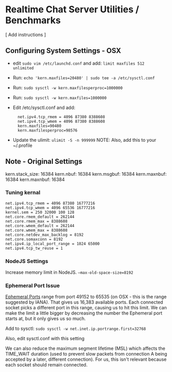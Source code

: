 # Realtime Chat Server Utilities / Benchmarks

[ Add instructions ]

## Configuring System Settings - OSX

* edit `sudo vim /etc/launchd.conf` and add: `limit maxfiles 512 unlimited`
* Run: `echo 'kern.maxfiles=20480' | sudo tee -a /etc/sysctl.conf`
* Run: `sudo sysctl -w kern.maxfilesperproc=1000000`
* Run: `sudo sysctl -w kern.maxfiles=1000000`

* Edit /etc/sysctl.conf and add:

        net.ipv4.tcp_rmem = 4096 87380 8388608
        net.ipv4.tcp_wmem = 4096 87380 8388608
        kern.maxfiles=90480 
        kern.maxfilesperproc=98576

* Update the ulimit: `ulimit -S -n 999999`  NOTE: Also, add this to your ~/.profile


## Note - Original Settings
kern.stack_size: 16384
kern.nbuf: 16384
kern.msgbuf: 16384
kern.maxnbuf: 16384
kern.maxnbuf: 16384


### Tuning kernal 
```
net.ipv4.tcp_rmem = 4096 87380 16777216
net.ipv4.tcp_wmem = 4096 65536 16777216
kernel.sem = 250 32000 100 128
net.core.rmem_default = 262144
net.core.rmem_max = 8388608
net.core.wmem_default = 262144
net.core.wmem_max = 8388608
net.core.netdev_max_backlog = 8192
net.core.somaxconn = 8192
net.ipv4.ip_local_port_range = 1024 65000
net.ipv4.tcp_tw_reuse = 1
```

### NodeJS Settings
Increase memory limit in NodeJS. `–max-old-space-size=8192`



### Ephemeral Port Issue

[Ephemeral Ports](http://en.wikipedia.org/wiki/Ephemeral_port) range from port 49152 to 65535 (on OSX - this is the range suggested by IANA). That gives us 16,383 available ports. Each connected socket picks a different port in this range, causing us to hit this limit. We can make the limit a little bigger by decreasing the number the Ephemeral port starts at, but it only gives us so much. 

Add to sysctl: `sudo sysctl -w net.inet.ip.portrange.first=32768`

Also, edit sysctl.conf with this setting

We can also reduce the maximum segment lifetime (MSL) which affects the TIME_WAIT duration (used to prevent slow packets from connection A being accepted by a later, different connection). For us, this isn't relevant because each socket should remain connected.
